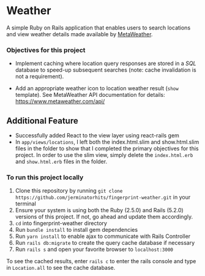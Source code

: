 # Weather

A simple Ruby on Rails application that enables users to search locations and view weather details made available by [MetaWeather](https://www.metaweather.com).

### Objectives for this project

- Implement caching where location query responses are stored in a *SQL* database to speed-up subsequent searches (note: cache invalidation is not a requirement).

- Add an appropriate weather icon to location weather result (`show` template). See MetaWeather API documentation for details: <https://www.metaweather.com/api/>

## Additional Feature

- Successfully added React to the view layer using react-rails gem 
- In `app/views/locations`, I left both the index.html.slim and show.html.slim files in the folder to show that I completed the primary objectives for this project. In order to use the slim view, simply delete the `index.html.erb` and `show.html.erb` files in the folder. 

### To run this project locally

1. Clone this repository by running `git clone https://github.com/jerminatorhits/fingerprint-weather.git` in your terminal
2. Ensure your system is using both the Ruby (2.5.0) and Rails (5.2.0) versions of this project. If not, go ahead and update them accordingly.
3. `cd` into fingerprint-weather directory
4. Run `bundle install` to install gem dependencies
5. Run `yarn install` to enable ajax to communicate with Rails Controller
6. Run `rails db:migrate` to create the query cache database if necessary
7. Run `rails s` and open your favorite browser to `localhost:3000`

To see the cached results, enter `rails c` to enter the rails console and type in `Location.all` to see the cache database.
